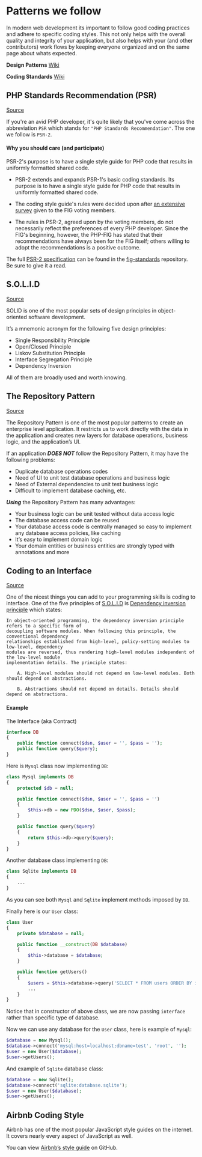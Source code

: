 # Patterns we follow
In modern web development its important to follow good coding practices and adhere to specific
coding styles. This not only helps with the overall quality and integrity of your application, but
also helps with your (and other contributors) work flows by keeping everyone organized and on the
same page about whats expected.

**Design Patterns** [Wiki](https://en.wikipedia.org/wiki/Software_design_pattern#Practice)

**Coding Standards** [Wiki](https://en.wikipedia.org/wiki/Coding_conventions#Software_maintenance)

## PHP Standards Recommendation (PSR)
[Source](https://code.tutsplus.com/tutorials/psr-huh--net-29314)

If you're an avid PHP developer, it's quite likely that you've come across the abbreviation `PSR` 
which stands for `"PHP Standards Recommendation"`. The one we follow is `PSR-2`.

#### Why you should care (and participate)
PSR-2's purpose is to have a single style guide for PHP code that results in uniformly formatted 
shared code.

 * PSR-2 extends and expands PSR-1's basic coding standards. Its purpose is to have a single style 
 guide for PHP code that results in uniformly formatted shared code.

 * The coding style guide's rules were decided upon after 
 [an extensive survey](https://docs.google.com/spreadsheet/ccc?key=0AptAkq2qKI8adHBzQlZuVTlCSHVvQ2xJYUs3YWpqVVE) 
 given to the FIG voting members.

 * The rules in PSR-2, agreed upon by the voting members, do not necessarily reflect the preferences 
 of every PHP developer. Since the FIG's beginning, however, the PHP-FIG has stated that their 
 recommendations have always been for the FIG itself; others willing to adopt the recommendations 
 is a positive outcome.

The full [PSR-2 specification](https://github.com/php-fig/fig-standards/blob/master/accepted/PSR-2-coding-style-guide.md) 
can be found in the [fig-standards](https://github.com/php-fig/fig-standards/) repository. 
Be sure to give it a read.

## S.O.L.I.D
[Source](https://stackify.com/solid-design-principles/)

SOLID is one of the most popular sets of design principles in object-oriented software development. 

It’s a mnemonic acronym for the following five design principles:

 * Single Responsibility Principle
 * Open/Closed Principle
 * Liskov Substitution Principle
 * Interface Segregation Principle
 * Dependency Inversion
 
All of them are broadly used and worth knowing.

## The Repository Pattern
[Source](http://shawnmc.cool/the-repository-pattern)

The Repository Pattern is one of the most popular patterns to create an enterprise level 
application. It restricts us to work directly with the data in the application and creates new 
layers for database operations, business logic, and the application’s UI. 

If an application ***DOES NOT*** follow the Repository Pattern, it may have the following problems:

 * Duplicate database operations codes
 * Need of UI to unit test database operations and business logic
 * Need of External dependencies to unit test business logic
 * Difficult to implement database caching, etc.
 
***Using*** the Repository Pattern has many advantages:

 * Your business logic can be unit tested without data access logic
 * The database access code can be reused
 * Your database access code is centrally managed so easy to implement any database access policies, 
 like caching
 * It’s easy to implement domain logic
 * Your domain entities or business entities are strongly typed with annotations and more

## Coding to an Interface
[Source](https://codeinphp.github.io/post/coding-to-interface/)

One of the nicest things you can add to your programming skills is coding to interface. 
One of the five principles of 
[S.O.L.I.D](https://en.wikipedia.org/wiki/SOLID_%28object-oriented_design%29) is 
[Dependency inversion principle](https://en.wikipedia.org/wiki/Dependency_inversion_principle) 
which states:

    In object-oriented programming, the dependency inversion principle refers to a specific form of 
    decoupling software modules. When following this principle, the conventional dependency 
    relationships established from high-level, policy-setting modules to low-level, dependency 
    modules are reversed, thus rendering high-level modules independent of the low-level module 
    implementation details. The principle states:

        A. High-level modules should not depend on low-level modules. Both should depend on abstractions.

        B. Abstractions should not depend on details. Details should depend on abstractions.

#### Example
The Interface (aka Contract)
```php
interface DB
{
    public function connect($dsn, $user = '', $pass = '');
    public function query($query);
}
```

Here is `Mysql` class now implementing `DB`:
```php
class Mysql implements DB
{
    protected $db = null;

    public function connect($dsn, $user = '', $pass = '')
    {
        $this->db = new PDO($dsn, $user, $pass);
    }

    public function query($query)
    {
        return $this->db->query($query);
    }
}
```

Another database class implementing `DB`:
```php
class Sqlite implements DB
{
    ...
}
```

As you can see both `Mysql` and `Sqlite` implement methods imposed by `DB`. 

Finally here is our `User` class:
```php
class User
{
    private $database = null;

    public function __construct(DB $database)
    {
        $this->database = $database;
    }

    public function getUsers()
    {
        $users = $this->database->query('SELECT * FROM users ORDER BY id DESC');
        ...
    }
}
```
Notice that in constructor of above class, we are now passing `interface` rather than specific type of 
database.

Now we can use any database for the `User` class, here is example of `Mysql`:
```php
$database = new Mysql();
$database->connect('mysql:host=localhost;dbname=test', 'root', '');
$user = new User($database);
$user->getUsers();
```

And example of `Sqlite` database class:
```php
$database = new Sqlite();
$database->connect('sqlite:database.sqlite');
$user = new User($database);
$user->getUsers();
```

## Airbnb Coding Style

Airbnb has one of the most popular JavaScript style guides on the internet. It covers nearly every 
aspect of JavaScript as well.

You can view [Airbnb’s style guide](https://github.com/airbnb/javascript) on GitHub.